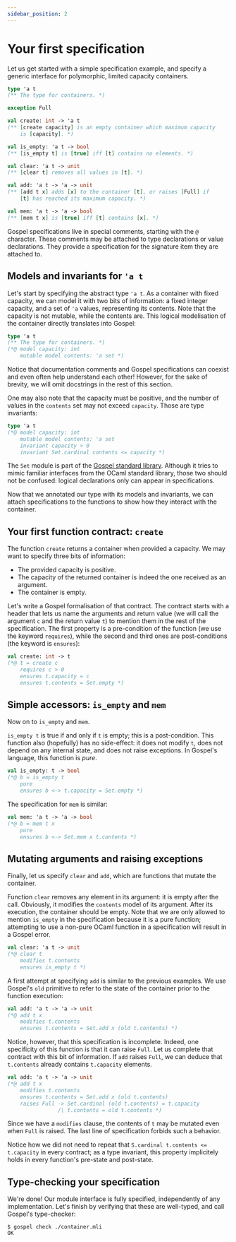 ```yaml
---
sidebar_position: 2
---
```


# Your first specification

Let us get started with a simple specification example, and specify a generic
interface for polymorphic, limited capacity containers.

```ocaml
type 'a t
(** The type for containers. *)

exception Full

val create: int -> 'a t
(** [create capacity] is an empty container which maximum capacity
    is [capacity]. *)

val is_empty: 'a t -> bool
(** [is_empty t] is [true] iff [t] contains no elements. *)

val clear: 'a t -> unit
(** [clear t] removes all values in [t]. *)

val add: 'a t -> 'a -> unit
(** [add t x] adds [x] to the container [t], or raises [Full] if
    [t] has reached its maximum capacity. *)

val mem: 'a t -> 'a -> bool
(** [mem t x] is [true] iff [t] contains [x]. *)
```

Gospel specifications live in special comments, starting with the `@` character.
These comments may be attached to type declarations or value declarations. They
provide a specification for the signature item they are attached to.

## Models and invariants for `'a t`

Let's start by specifying the abstract type `'a t`. As a container with fixed
capacity, we can model it with two bits of information: a fixed integer
capacity, and a set of `'a` values, representing its contents. Note that the
capacity is not mutable, while the contents are. This logical modelisation of
the container directly translates into Gospel:

```ocaml
type 'a t
(** The type for containers. *)
(*@ model capacity: int
    mutable model contents: 'a set *)
```

Notice that documentation comments and Gospel specifications can coexist and
even often help understand each other! However, for the sake of brevity, we will
omit docstrings in the rest of this section.

One may also note that the capacity must be positive, and the number of values
in the `contents` set may not exceed `capacity`. Those are type invariants:

```ocaml
type 'a t
(*@ model capacity: int
    mutable model contents: 'a set
    invariant capacity > 0
    invariant Set.cardinal contents <= capacity *)
```

The `Set` module is part of the [Gospel standard library](../stdlib). Although it
tries to mimic familiar interfaces from the OCaml standard library, those two
should not be confused: logical declarations only can appear in specifications.

Now that we annotated our type with its models and invariants, we can attach
specifications to the functions to show how they interact with the container.

## Your first function contract: `create`

The function `create` returns a container when provided a capacity. We may want
to specify three bits of information:

- The provided capacity is positive.
- The capacity of the returned container is indeed the one received as an
  argument.
- The container is empty.

Let's write a Gospel formalisation of that contract. The contract starts with a
header that lets us name the arguments and return value (we will call the
argument `c` and the return value `t`) to mention them in the rest of the
specification. The first property is a pre-condition of the function (we use the
keyword `requires`), while the second and third ones are post-conditions (the
keyword is `ensures`):

```ocaml
val create: int -> t
(*@ t = create c
    requires c > 0
    ensures t.capacity = c
    ensures t.contents = Set.empty *)
```

## Simple accessors: `is_empty` and `mem`

Now on to `is_empty` and `mem`.

`is_empty t` is true if and only if `t` is empty; this is a post-condition. This
function also (hopefully) has no side-effect: it does not modify `t`, does not
depend on any internal state, and does not raise exceptions. In Gospel's
language, this function is *pure*.

```ocaml
val is_empty: t -> bool
(*@ b = is_empty t
    pure
    ensures b <-> t.capacity = Set.empty *)
```

The specification for `mem` is similar:

```ocaml
val mem: 'a t -> 'a -> bool
(*@ b = mem t x
    pure
    ensures b <-> Set.mem x t.contents *)
```

## Mutating arguments and raising exceptions

Finally, let us specify `clear` and `add`, which are functions that mutate the
container.

Function `clear` removes any element in its argument: it is empty after the
call. Obviously, it modifies the `contents` model of its argument. After its
execution, the container should be empty. Note that we are only allowed to
mention `is_empty` in the specification because it is a pure function;
attempting to use a non-pure OCaml function in a specification will result in a
Gospel error.

```ocaml
val clear: 'a t -> unit
(*@ clear t
    modifies t.contents
    ensures is_empty t *)
```

A first attempt at specifying `add` is similar to the previous examples. We use
Gospel's `old` primitive to refer to the state of the container prior to the
function execution:

```ocaml
val add: 'a t -> 'a -> unit
(*@ add t x
    modifies t.contents
    ensures t.contents = Set.add x (old t.contents) *)
```

Notice, however, that this specification is incomplete. Indeed, one specificity
of this function is that it can raise `Full`. Let us complete that contract with
this bit of information. If `add` raises `Full`, we can deduce that `t.contents`
already contains `t.capacity` elements.

```ocaml
val add: 'a t -> 'a -> unit
(*@ add t x
    modifies t.contents
    ensures t.contents = Set.add x (old t.contents)
    raises Full -> Set.cardinal (old t.contents) = t.capacity
                /\ t.contents = old t.contents *)
```

Since we have a `modifies` clause, the contents of `t` may be mutated even when
`Full` is raised. The last line of specification forbids such a behavior.

Notice how we did not need to repeat that `S.cardinal t.contents <= t.capacity`
in every contract; as a type invariant, this property implicitely holds in every
function's pre-state and post-state.

## Type-checking your specification

We're done! Our module interface is fully specified, independently of any
implementation. Let's finish by verifying that these are well-typed, and call
Gospel's type-checker:

```shell
$ gospel check ./container.mli
OK
```
